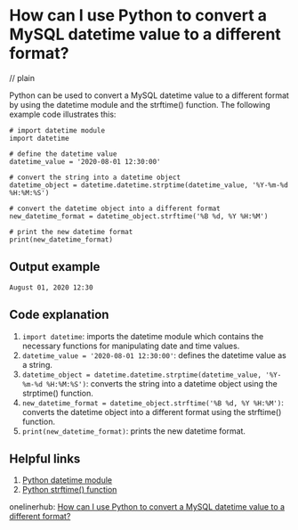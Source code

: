 # How can I use Python to convert a MySQL datetime value to a different format?
// plain

Python can be used to convert a MySQL datetime value to a different format by using the datetime module and the strftime() function. The following example code illustrates this:

```
# import datetime module
import datetime

# define the datetime value
datetime_value = '2020-08-01 12:30:00'

# convert the string into a datetime object
datetime_object = datetime.datetime.strptime(datetime_value, '%Y-%m-%d %H:%M:%S')

# convert the datetime object into a different format
new_datetime_format = datetime_object.strftime('%B %d, %Y %H:%M')

# print the new datetime format
print(new_datetime_format)
```

## Output example

```
August 01, 2020 12:30
```

## Code explanation


1. `import datetime`: imports the datetime module which contains the necessary functions for manipulating date and time values.
2. `datetime_value = '2020-08-01 12:30:00'`: defines the datetime value as a string.
3. `datetime_object = datetime.datetime.strptime(datetime_value, '%Y-%m-%d %H:%M:%S')`: converts the string into a datetime object using the strptime() function.
4. `new_datetime_format = datetime_object.strftime('%B %d, %Y %H:%M')`: converts the datetime object into a different format using the strftime() function.
5. `print(new_datetime_format)`: prints the new datetime format.

## Helpful links

1. [Python datetime module](https://docs.python.org/2/library/datetime.html)
2. [Python strftime() function](https://docs.python.org/2/library/datetime.html#strftime-strptime-behavior)

onelinerhub: [How can I use Python to convert a MySQL datetime value to a different format?](https://onelinerhub.com/python-mysql/how-can-i-use-python-to-convert-a-mysql-datetime-value-to-a-different-format)